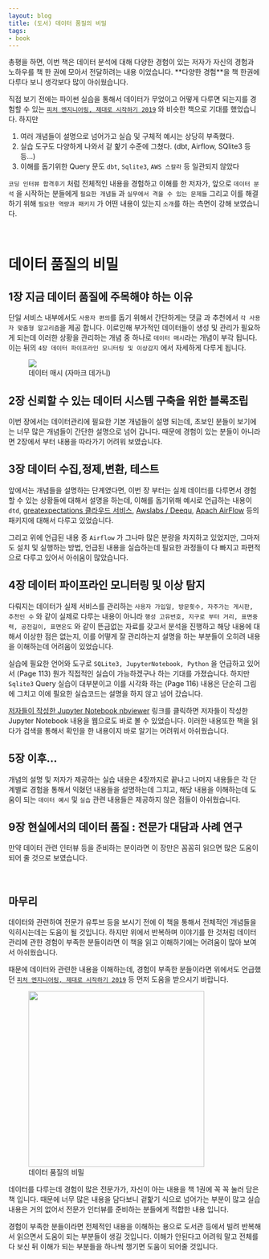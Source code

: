 ```yaml
---
layout: blog
title: (도서) 데이터 품질의 비밀
tags:
- book
---
```


총평을 하면, 이번 책은 데이터 분석에 대해 다양한 경험이 있는 저자가 자신의 경험과 노하우를 책 한 권에 모아서 전달하려는 내용 이었습니다. **<span style="color:var(--strong);">다양한 경험</span>**을 책 한권에 다루다 보니 생각보다 많이 아쉬웠습니다.

직접 보기 전에는 파이썬 실습을 통해서 데이터가 무었이고 어떻게 다루면 되는지를 경험할 수 있는 [`피처 엔지니어링, 제대로 시작하기 2019`](https://product.kyobobook.co.kr/detail/S000001804758) 와 비슷한 책으로 기대를 했었습니다. 하지만 

1. 여러 개념들이 설명으로 넘어가고 실습 및 구체적 예시는 상당히 부족했다.
2. 실습 도구도 다양하게 나와서 겉 핥기 수준에 그쳤다. (dbt, Airflow, SQlite3 등등...) 
3. 이해를 돕기위한 Query 문도 `dbt`, `Sqlite3`, `AWS 스칼라` 등 일관되지 않았다 

`코딩 인터뷰 합격후기` 처럼 전체적인 내용을 경험하고 이해를 한 저자가, 앞으로 `데이터 분석` 을 시작하는 분들에게 `필요한 개념들` 과 `실무에서 격을 수 있는 문제들` 그리고 이를 해결하기 위해 `필요한 역량과 패키지` 가 어떤 내용이 있는지 `소개`를 하는 측면이 강해 보였습니다.

<br/>

# 데이터 품질의 비밀
## 1장 지금 데이터 품질에 주목해야 하는 이유
단일 서비스 내부에서도 `사용자 편의`를 돕기 위해서 간단하게는 댓글 과 추천에서 `각 사용자 맞춤형 알고리즘`을 제공 합니다. 이로인해 부가적인 데이터들이 생성 및 관리가 필요하게 되는데 이러한 상황을 관리하는 개념 중 하나로 `데이터 매시`라는 개념이 부각 됩니다. 이는 뒤의 `4장 데이터 파이프라인 모니터링 및 이상감지` 에서 자세하게 다루게 됩니다.

<figure class="align-center">
  <img src="{{site.baseurl}}/assets/book/data-mesh.png">
  <figcaption>데이터 매시 (자마크 데가니)</figcaption>
</figure>

## 2장 신뢰할 수 있는 데이터 시스템 구축을 위한 블록조립
이번 장에서는 데이터관리에 필요한 기본 개념들이 설명 되는데, 초보인 분들이 보기에는 너무 많은 개념들이 간단한 설명으로 넘어 갑니다. 때문에 경험이 있는 분들이 아니라면 2장에서 부터 내용을 따라가기 어려워 보였습니다.

## 3장 데이터 수집,정제,변환, 테스트
앞에서는 개념들을 설명하는 단계였다면, 이번 장 부터는 실제 데이터를 다루면서 경험할 수 있는 상황들에 대해서 설명을 하는데, 이해를 돕기위해 예시로 언급하는 내용이 `dtd`, [greatexpectations 클라우드 서비스](https://greatexpectations.io/gx-cloud), [ Awslabs / Deequ](https://github.com/awslabs/deequ), [Apach AirFlow](https://airflow.apache.org/) 등의 패키지에 대해서 다루고 있었습니다.

그리고 위에 언급된 내용 중 `Airflow` 가 그나마 많은 분량을 차지하고 있었지만, 그마저도 설치 및 실행하는 방법, 언급된 내용을 실습하는데 필요한 과정들이 다 빠지고 파편적으로 다루고 있어서 아쉬움이 많았습니다.

## 4장 데이터 파이프라인 모니터링 및 이상 탐지
다뤄지는 데이터가 실제 서비스를 관리하는 `사용자 가입일, 방문횟수, 자주가는 게시판, 추천인 수` 와 같이 실제로 다루는 내용이 아니라 `행성 고유번호, 지구로 부터 거리, 표면중력, 공전길이, 표면온도` 와 같이 뜬금없는 자료를 갖고서 분석을 진행하고 해당 내용에 대해서 이상한 점은 없는지, 이를 어떻게 잘 관리하는지 설명을 하는 부분들이 오히려 내용을 이해하는데 어려움이 있었습니다.

실습에 필요한 언어와 도구로 `SQLite3, JupyterNotebook, Python` 을 언급하고 있어서 (Page 113) 뭔가 직접적인 실습이 가능하겠구나 하는 기대를 가졌습니다. 하지만 `Sqlite3` Query 실습이 대부분이고 이를 시각화 하는 (Page 116) 내용은 단순히 그림에 그치고 이에 필요한 실습코드는 설명을 하지 않고 넘어 갔습니다.

[저자들이 작성한 Jupyter Notebook nbviewer](https://nbviewer.org/github/monte-carlo-data/data-downtime-challenge/tree/master/notebooks/) 링크를 클릭하면 저자들이 작성한 Jupyter Notebook 내용을 웹으로도 바로 볼 수 있었습니다. 이러한 내용또한 책을 읽다가 검색을 통해서 확인을 한 내용이지 바로 알기는 어려워서 아쉬웠습니다.

## 5장 이후...
개념의 설명 및 저자가 제공하는 실습 내용은 4장까지로 끝나고 나머지 내용들은 각 단계별로 경험을 통해서 익혔던 내용들을 설명하는데 그치고, 해당 내용을 이해하는데 도움이 되는 `데이터 예시` 및 `실습` 관련 내용들은 제공하지 않은 점들이 아쉬웠습니다.

## 9장 현실에서의 데이터 품질 : 전문가 대담과 사례 연구
만약 데이터 관련 인터뷰 등을 준비하는 분이라면 이 장만은 꼼꼼히 읽으면 많은 도움이 되어 줄 것으로 보였습니다.

<br/>

## 마무리
데이터와 관련하여 전문가 유투브 등을 보시기 전에 이 책을 통해서 전체적인 개념들을 익히시는데는 도움이 될 것입니다. 하지만 위에서 반복하며 이야기를 한 것처럼 데이터 관리에 관한 경험이 부족한 분들이라면 이 책을 읽고 이해하기에는 어려움이 많아 보여서 아쉬웠습니다.

때문에 데이터와 관련한 내용을 이해하는데, 경험이 부족한 분들이라면 위에서도 언급했던 [`피처 엔지니어링, 제대로 시작하기 2019`](https://product.kyobobook.co.kr/detail/S000001804758) 등 먼저 도움을 받으시기 바랍니다.

<figure class="align-center">
  <img
  width="350px"
  src="{{site.baseurl}}/assets/book/data-quality.jpg">
  <figcaption>데이터 품질의 비밀</figcaption>
</figure>


데이터를 다루는데 경험이 많은 전문가가, 자신이 아는 내용을 책 1권에 꼭 꼭 눌러 담은 책 입니다. 때문에 너무 많은 내용을 담다보니 겉핥기 식으로 넘어가는 부분이 많고 실습내용은 거의 없어서 전문가 인터뷰를 준비하는 분들에게 적합한 내용 입니다.

경험이 부족한 분들이라면 전체적인 내용을 이해하는 용으로 도서관 등에서 빌려 반복해서 읽으면서 도움이 되는 부분들이 생길 것입니다. 이해가 안된다고 어려워 말고 전체를 다 보신 뒤 이해가 되는 부분들을 하나씩 챙기면 도움이 되어줄 것입니다.
